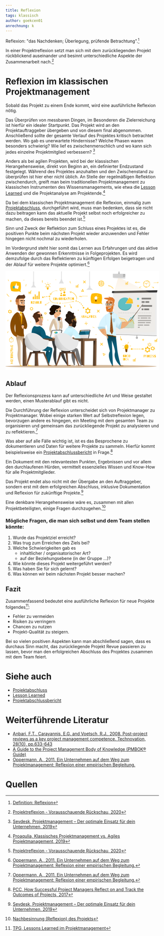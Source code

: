 ```yaml
---
title: Reflexion
tags: klassisch
author: goekcen01
anrechnung: k
---
```



Reflexion: "das Nachdenken; Überlegung, prüfende Betrachtung".[^1]

In einer Projektreflexion setzt man sich mit dem zurückliegenden Projekt rückblickend auseinander und besinnt unterschiedliche Aspekte der Zusammenarbeit nach.[^2]


# Reflexion im klassischen Projektmanagement 

Sobald das Projekt zu einem Ende kommt, wird eine ausführliche Reflexion nötig.

Das Überprüfen von messbaren Dingen, im Besonderen die Zielerreichung ist hierfür ein idealer Startpunkt. Das Projekt wird an den Projektauftraggeber übergeben und von diesem final abgenommen. Anschließend sollte der gesamte Verlauf des Projektes kritisch betrachtet werden. Wo gab es unerwartete Hindernisse? Welche Phasen waren besonders schwierig? Wie lief es zwischenmenschlich und wo kann sich jedes einzelne Projektmitglied verbessern? [^3]

Anders als bei agilen Projekten, wird bei der klassischen Herangehensweise, direkt von Beginn an, ein definierter Endzustand festgelegt. 
Während des Projektes anzuhalten und den Zwischenstand zu überprüfen ist hier eher nicht üblich.
An Stelle der regelmäßigen Reflektion zwischendurch, greift man beim traditionellen Projektmanagement zu klassischen Instrumenten des Wissensmanagements, wie etwa die [Lesson Learned](Lessons_Learned.md) und die Projektanalyse am Projektende.[^4]

Da bei dem klassischen Projektmanagement die Reflexion, einmalig zum [Projektabschluss](Projektabschluss.md), durchgeführt wird, muss man bedenken, dass sie nicht dazu beitragen kann das aktuelle Projekt selbst noch erfolgreicher zu machen, da dieses bereits beendet ist.[^2]

Sinn und Zweck der Reflektion zum Schluss eines Projektes ist es, die positiven Punkte beim nächsten Projekt wieder anzuwenden und Fehler hingegen nicht nochmal zu wiederholen.

Im Vordergrund steht hier somit das Lernen aus Erfahrungen und das aktive Anwenden der gewonnen Erkenntnisse in Folgeprojekten. 
Es wird demzufolge durch das Reflektieren zu künftigen Erfolgen beigetragen und der Ablauf für weitere Projekte optimiert.[^8]

![Abbildung](Reflexion/what-is-project-management-process.png)

## Ablauf

Der Reflexionsprozess kann auf unterschiedliche Art und Weise gestaltet werden, einen Musterablauf gibt es nicht.

Die Durchführung der Reflexion unterscheidet sich von Projektmanager zu Projektmanager. Wobei einige starken Wert auf Selbstreflexion legen, bevorzugen andere es hingegen, ein Meeting mit dem gesamten Team zu organisieren und gemeinsam das zurückliegende Projekt zu analysieren und zu reflektieren.[^8]

Was aber auf alle Fälle wichtig ist, ist es das Besprochene zu dokumentieren und Daten für weitere Projekte zu sammeln. Hierfür kommt beispielsweise ein [Projektabschlussbericht](Projektabschlussbericht.md) in Frage.[^5]

Ein Dokument mit den relevantesten Punkten, Ergebnissen und vor allem den durchlaufenen Hürden, vermittelt essenzielles Wissen und Know-How für alle Projektmitglieder.

Das Projekt endet also nicht mit der Übergabe an den Auftraggeber, sondern erst mit dem erfolgreichen Abschluss, inklusive Dokumentation und Reflexion für zukünftige Projekte.[^3]

Eine denkbare Herangehensweise wäre es, zusammen mit allen Projektbeteiligten, einige Fragen durchzugehen.[^6]

### Mögliche Fragen, die man sich selbst und dem Team stellen könnte:
1.  Wurde das Projektziel erreicht? 
2.  Was trug zum Erreichen des Ziels bei?
3.  Welche Schwierigkeiten gab es
     -   inhaltlicher / organisatorischer Art?
     -   auf der Beziehungsebene (in der Gruppe ...)?
4.  Wie könnte dieses Projekt weitergeführt werden?
5.  Was haben Sie für sich gelernt?
6. Was können wir beim nächsten Projekt besser machen?


## Fazit

Zusammenfassend bedeutet eine ausführliche Reflexion für neue Projekte folgendes[^7]: 
* Fehler zu vermeiden
* Risiken zu verringern
* Chancen zu nutzen
* Projekt-Qualität zu steigern.

Bei so vielen positiven Aspekten kann man abschließend sagen, dass es durchaus Sinn macht, das zurückliegende Projekt Revue passieren zu lassen, bevor man den erfolgreichen Abschluss des Projektes zusammen mit dem Team feiert.




# Siehe auch

* [Projektabschluss](Projektabschluss.md)
* [Lesson Learned](Lessons_Learned.md)
* [Projektabschlussbericht](Projektabschlussbericht.md)

# Weiterführende Literatur

* [Anbari, F.T., Carayannis, E.G. and Voetsch, R.J., 2008. Post-project reviews as a key project management competence. Technovation, 28(10), pp.633-643](https://www.researchgate.net/profile/Robert-Voetsch/publication/245131310_Post-project_reviews_as_a_key_project_management_competence/links/5ebab3a4458515626ca18fe0/Post-project-reviews-as-a-key-project-management-competence.pdf)
* [A Guide to the Project Management Body of Knowledge (PMBOK® Guide)](https://www.pmi.org/pmbok-guide-standards/foundational/PMBOK)
* [Oppermann, A., 2011. Ein Unternehmen auf dem Weg zum Projektmanagement: Reflexion einer empirischen Begleitung.](https://hildok.bsz-bw.de/files/131/386760373.pdf)

# Quellen

[^1]: [Definition: Reflexion](https://www.duden.de/rechtschreibung/Reflexion)

[^2]: [Projektreflexion - Vorausschauende Rückschau, 2020](https://blog.internet-halunken.de/agiles-projektmanagement/projektreflexion-vorausschauende-rueckschau/)

[^3]: [Sevdesk, Projektmanagement – Der optimale Einsatz für dein Unternehmen, 2019](https://sevdesk.de/blog/projektmanagement/#phasen-des-projektmanagement)

[^4]: [Proaqulia, Klassisches Projektmanagement vs. Agiles Projektmanagement, 2019](https://www.proaquila.de/2019/02/22/klassisches-projektmanagement-versus-agiles-projektmanagement/)

[^5]: [PCC, How Successful Project Managers Reflect on and Track the Outcomes of Projects, 2017](https://climb.pcc.edu/blog/how-successful-project-managers-reflect-on-and-track-the-outcomes-of-projects)

[^6]: [Nachbesinnung (Reflexion) des Projekts](https://lehrerfortbildung-bw.de/st_kompetenzen/weiteres/projekt/projektkompetenz/instrumente/bewertung/fragebogen_nachbesinnung.htm)

[^7]: [TPG, Lessons Learned im Projektmanagement](https://www.theprojectgroup.com/blog/lessons-learned-im-projektmanagement/)

[^8]:[Oppermann, A., 2011. Ein Unternehmen auf dem Weg zum Projektmanagement: Reflexion einer empirischen Begleitung.](https://hildok.bsz-bw.de/files/131/386760373.pdf)




